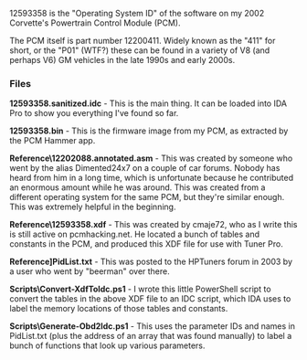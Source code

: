 12593358 is the "Operating System ID" of the software on my 2002 Corvette's Powertrain Control Module (PCM).

The PCM itself is part number 12200411. Widely known as the "411" for short, or the "P01" (WTF?) these can be found in a variety of V8 (and perhaps V6) GM vehicles in the late 1990s and early 2000s.

### Files

**12593358.sanitized.idc** - This is the main thing. It can be loaded into IDA Pro to show you everything I've found so far. 

**12593358.bin** - This is the firmware image from my PCM, as extracted by the PCM Hammer app.

**Reference\12202088.annotated.asm** - This was created by someone who went by the alias Dimented24x7 on a couple of car forums. Nobody has heard from him in a long time, which is unfortunate because he contributed an enormous amount while he was around. This was created from a different operating system for the same PCM, but they're similar enough. This was extremely helpful in the beginning. 

**Reference\12593358.xdf** - This was created by cmaje72, who as I write this is still active on pcmhacking.net. He located a bunch of tables and constants in the PCM, and produced this XDF file for use with Tuner Pro. 

**Reference]PidList.txt** - This was posted to the HPTuners forum in 2003 by a user who went by "beerman" over there. 

**Scripts\Convert-XdfToIdc.ps1** - I wrote this little PowerShell script to convert the tables in the above XDF file to an IDC script, which IDA uses to label the memory locations of those tables and constants.

**Scripts\Generate-Obd2Idc.ps1** - This uses the parameter IDs and names in PidList.txt (plus the address of an array that was found manually) to label a bunch of functions that look up various parameters. 

